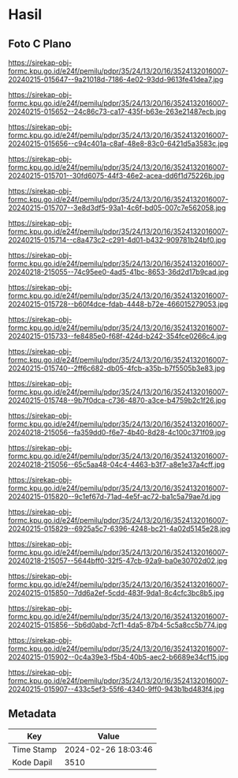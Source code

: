 # Hasil

## Foto C Plano

https://sirekap-obj-formc.kpu.go.id/e24f/pemilu/pdpr/35/24/13/20/16/3524132016007-20240215-015647--9a21018d-7186-4e02-93dd-9613fe41dea7.jpg

https://sirekap-obj-formc.kpu.go.id/e24f/pemilu/pdpr/35/24/13/20/16/3524132016007-20240215-015652--24c86c73-ca17-435f-b63e-263e21487ecb.jpg

https://sirekap-obj-formc.kpu.go.id/e24f/pemilu/pdpr/35/24/13/20/16/3524132016007-20240215-015656--c94c401a-c8af-48e8-83c0-6421d5a3583c.jpg

https://sirekap-obj-formc.kpu.go.id/e24f/pemilu/pdpr/35/24/13/20/16/3524132016007-20240215-015701--30fd6075-44f3-46e2-acea-dd6f1d75226b.jpg

https://sirekap-obj-formc.kpu.go.id/e24f/pemilu/pdpr/35/24/13/20/16/3524132016007-20240215-015707--3e8d3df5-93a1-4c6f-bd05-007c7e562058.jpg

https://sirekap-obj-formc.kpu.go.id/e24f/pemilu/pdpr/35/24/13/20/16/3524132016007-20240215-015714--c8a473c2-c291-4d01-b432-909781b24bf0.jpg

https://sirekap-obj-formc.kpu.go.id/e24f/pemilu/pdpr/35/24/13/20/16/3524132016007-20240218-215055--74c95ee0-4ad5-41bc-8653-36d2d17b9cad.jpg

https://sirekap-obj-formc.kpu.go.id/e24f/pemilu/pdpr/35/24/13/20/16/3524132016007-20240215-015728--b60f4dce-fdab-4448-b72e-466015279053.jpg

https://sirekap-obj-formc.kpu.go.id/e24f/pemilu/pdpr/35/24/13/20/16/3524132016007-20240215-015733--fe8485e0-f68f-424d-b242-354fce0266c4.jpg

https://sirekap-obj-formc.kpu.go.id/e24f/pemilu/pdpr/35/24/13/20/16/3524132016007-20240215-015740--2ff6c682-db05-4fcb-a35b-b7f5505b3e83.jpg

https://sirekap-obj-formc.kpu.go.id/e24f/pemilu/pdpr/35/24/13/20/16/3524132016007-20240215-015748--9b7f0dca-c736-4870-a3ce-b4759b2c1f26.jpg

https://sirekap-obj-formc.kpu.go.id/e24f/pemilu/pdpr/35/24/13/20/16/3524132016007-20240218-215056--fa359dd0-f6e7-4b40-8d28-4c100c371f09.jpg

https://sirekap-obj-formc.kpu.go.id/e24f/pemilu/pdpr/35/24/13/20/16/3524132016007-20240218-215056--65c5aa48-04c4-4463-b3f7-a8e1e37a4cff.jpg

https://sirekap-obj-formc.kpu.go.id/e24f/pemilu/pdpr/35/24/13/20/16/3524132016007-20240215-015820--9c1ef67d-71ad-4e5f-ac72-ba1c5a79ae7d.jpg

https://sirekap-obj-formc.kpu.go.id/e24f/pemilu/pdpr/35/24/13/20/16/3524132016007-20240215-015829--6925a5c7-6396-4248-bc21-4a02d5145e28.jpg

https://sirekap-obj-formc.kpu.go.id/e24f/pemilu/pdpr/35/24/13/20/16/3524132016007-20240218-215057--5644bff0-32f5-47cb-92a9-ba0e30702d02.jpg

https://sirekap-obj-formc.kpu.go.id/e24f/pemilu/pdpr/35/24/13/20/16/3524132016007-20240215-015850--7dd6a2ef-5cdd-483f-9da1-8c4cfc3bc8b5.jpg

https://sirekap-obj-formc.kpu.go.id/e24f/pemilu/pdpr/35/24/13/20/16/3524132016007-20240215-015856--5b6d0abd-7cf1-4da5-87b4-5c5a8cc5b774.jpg

https://sirekap-obj-formc.kpu.go.id/e24f/pemilu/pdpr/35/24/13/20/16/3524132016007-20240215-015902--0c4a39e3-f5b4-40b5-aec2-b6689e34cf15.jpg

https://sirekap-obj-formc.kpu.go.id/e24f/pemilu/pdpr/35/24/13/20/16/3524132016007-20240215-015907--433c5ef3-55f6-4340-9ff0-943b1bd483f4.jpg


## Metadata

| Key        | Value               |
| ---------- | ------------------- |
| Time Stamp | 2024-02-26 18:03:46 |
| Kode Dapil | 3510                |



